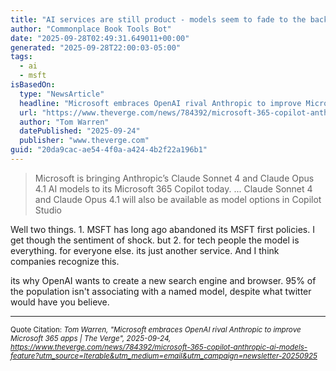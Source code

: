 ```yaml
---
title: "AI services are still product - models seem to fade to the background"
author: "Commonplace Book Tools Bot"
date: "2025-09-28T02:49:31.649011+00:00"
generated: "2025-09-28T22:00:03-05:00"
tags:
  - ai
  - msft
isBasedOn:
  type: "NewsArticle"
  headline: "Microsoft embraces OpenAI rival Anthropic to improve Microsoft 365 apps | The Verge"
  url: "https://www.theverge.com/news/784392/microsoft-365-copilot-anthropic-ai-models-feature?utm_source=Iterable&utm_medium=email&utm_campaign=newsletter-20250925"
  author: "Tom Warren"
  datePublished: "2025-09-24"
  publisher: "www.theverge.com"
guid: "20da9cac-ae54-4f0a-a424-4b2f22a196b1"
---
```


> Microsoft is bringing Anthropic’s Claude Sonnet 4 and Claude Opus 4.1 AI models to its Microsoft 365 Copilot today. ... Claude Sonnet 4 and Claude Opus 4.1 will also be available as model options in Copilot Studio

Well two things. 1. MSFT has long ago abandoned its MSFT first policies. I get though the sentiment of shock. but 2. for tech people the model is everything. for everyone else. its just another service. And I think companies recognize this.

its why OpenAI wants to create a new search engine and browser. 95% of the population isn't associating with a named model, despite what twitter would have you believe.

---

<sub>Quote Citation: <cite>Tom Warren, "Microsoft embraces OpenAI rival Anthropic to improve Microsoft 365 apps | The Verge", 2025-09-24, <a href="https://www.theverge.com/news/784392/microsoft-365-copilot-anthropic-ai-models-feature?utm_source=Iterable&utm_medium=email&utm_campaign=newsletter-20250925">https://www.theverge.com/news/784392/microsoft-365-copilot-anthropic-ai-models-feature?utm_source=Iterable&utm_medium=email&utm_campaign=newsletter-20250925</a></cite></sub>